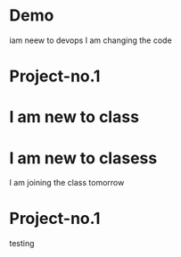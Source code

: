# Demo
iam neew to devops
 I am changing the code
# Project-no.1
# I am new to class
# I am new to clasess
I am joining the class tomorrow
# Project-no.1
testing
